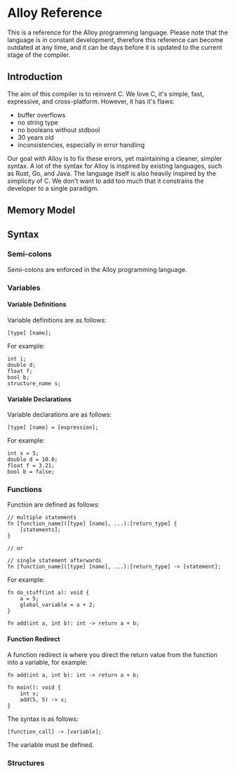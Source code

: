 # Alloy Reference
This is a reference for the Alloy programming language. Please note that the language is in constant development,
therefore this reference can become outdated at any time, and it can be days before it is updated to the current stage
of the compiler.

## Introduction
The aim of this compiler is to reinvent C. We love C, it's simple, fast, expressive, and cross-platform. However, it
has it's flaws:

* buffer overflows
* no string type
* no booleans without stdbool
* 30 years old
* inconsistencies, especially in error handling

Our goal with Alloy is to fix these errors, yet maintaining a cleaner, simpler syntax.
A lot of the syntax for Alloy is inspired by existing languages, such as Rust, Go, and Java. The language itself is
also heavily inspired by the simplicity of C. We don't want to add too much that it constrains the developer to a single paradigm.

## Memory Model


## Syntax

### Semi-colons
Semi-colons are enforced in the Alloy programming language.

### Variables
#### Variable Definitions
Variable definitions are as follows:

	[type] [name];
	
For example:

	int i;
	double d;
	float f;
	bool b;
	structure_name s;

#### Variable Declarations
Variable declarations are as follows:

	[type] [name] = [expression];
	
For example:

	int x = 5;
	double d = 10.0;
	float f = 3.21;
	bool b = false;

### Functions
Function are defined as follows:

	// multiple statements
	fn [function_name]([type] [name], ...):[return_type] {
		[statements];
	}
	
	// or
	
	// single statement afterwards
	fn [function_name]([type] [name], ...):[return_type] -> [statement];

For example:

	fn do_stuff(int a): void {
		a = 5;
		global_variable = a + 2;
	}
	
	fn add(int a, int b): int -> return a + b;
	
#### Function Redirect
A function redirect is where you direct the return value from the function into a variable, for example:

	fn add(int a, int b): int -> return a + b;
	
	fn main(): void {
		int x;
		add(5, 5) -> x;
	}

The syntax is as follows:

	[function_call] -> [variable];
	
The variable must be defined.

### Structures
















